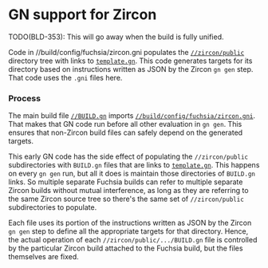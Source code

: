 GN support for Zircon
=====================

TODO(BLD-353): This will go away when the build is fully unified.

Code in //build/config/fuchsia/zircon.gni populates the
[`//zircon/public`](../../zircon/public) directory tree with links to
[`template.gn`](template.gn).  This code generates targets for its
directory based on instructions written as JSON by the Zircon `gn gen`
step.  That code uses the `.gni` files here.

### Process

The main build file [`//BUILD.gn`](../../BUILD.gn) imports
[`//build/config/fuchsia/zircon.gni`](../config/fuchsia/zircon.gni).
That makes that GN code run before all other evaluation in `gn gen`.
This ensures that non-Zircon build files can safely depend on the
generated targets.

This early GN code has the side effect of populating the `//zircon/public`
subdirectories with `BUILD.gn` files that are links to
[`template.gn`](template.gn).  This happens on every `gn gen` run, but all
it does is maintain those directories of `BUILD.gn` links.  So multiple
separate Fuchsia builds can refer to multiple separate Zircon builds
without mutual interference, as long as they are referring to the same
Zircon source tree so there's the same set of `//zircon/public`
subdirectories to populate.

Each file uses its portion of the instructions written as JSON by the
Zircon `gn gen` step to define all the appropriate targets for that
directory.  Hence, the actual operation of each
`//zircon/public/.../BUILD.gn` file is controlled by the particular Zircon
build attached to the Fuchsia build, but the files themselves are fixed.
